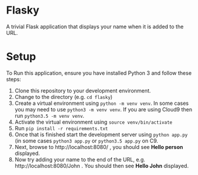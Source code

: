# Flasky
A trivial Flask application that displays your name when it is added to the URL.

# Setup
To Run this application, ensure you have installed Python 3 and follow these steps:

1. Clone this repository to your development environment.
2. Change to the directory (e.g. `cd flasky`)
3. Create a virtual environment using `python -m venv venv`. In some cases you may need to
use `python3 -m venv venv`. If you are using Cloud9 then run `python3.5 -m venv venv`.
4. Activate the virtual environment using `source venv/bin/activate`
5. Run `pip install -r requirements.txt`
6. Once that is finished start the development server using `python app.py` (in some cases `python3 app.py` or `python3.5 app.py` on C9.
7. Next, browse to http://localhost:8080/ , you should see **Hello person** displayed.
8. Now try adding your name to the end of the URL, e.g. http://localhost:8080/John . You should then see **Hello John** displayed.
